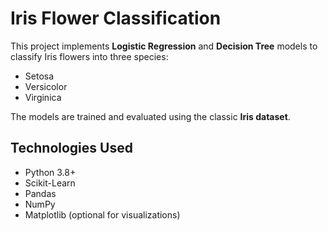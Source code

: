 # Iris Flower Classification

This project implements **Logistic Regression** and **Decision Tree** models to classify Iris flowers into three species:
- Setosa
- Versicolor
- Virginica

The models are trained and evaluated using the classic **Iris dataset**.

## Technologies Used

- Python 3.8+
- Scikit-Learn
- Pandas
- NumPy
- Matplotlib (optional for visualizations)
